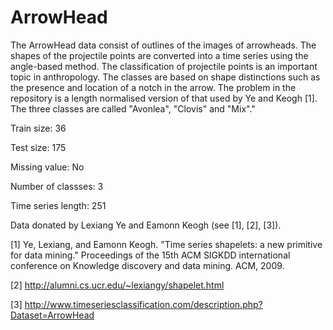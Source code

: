 # ArrowHead

The ArrowHead data consist of outlines of the images of arrowheads. The shapes of the projectile points are converted into a time series using the angle-based method. The classification of projectile points is an important topic in anthropology. The classes are based on shape distinctions such as the presence and location of a notch in the arrow. The problem in the repository is a length normalised version of that used by Ye and Keogh [1]. The three classes are called "Avonlea", "Clovis" and "Mix"."

Train size: 36

Test size: 175

Missing value: No

Number of classses: 3

Time series length: 251

Data donated by Lexiang Ye and Eamonn Keogh (see [1], [2], [3]).

[1] Ye, Lexiang, and Eamonn Keogh. "Time series shapelets: a new primitive for data mining." Proceedings of the 15th ACM SIGKDD international conference on Knowledge discovery and data mining. ACM, 2009.

[2] http://alumni.cs.ucr.edu/~lexiangy/shapelet.html

[3] http://www.timeseriesclassification.com/description.php?Dataset=ArrowHead